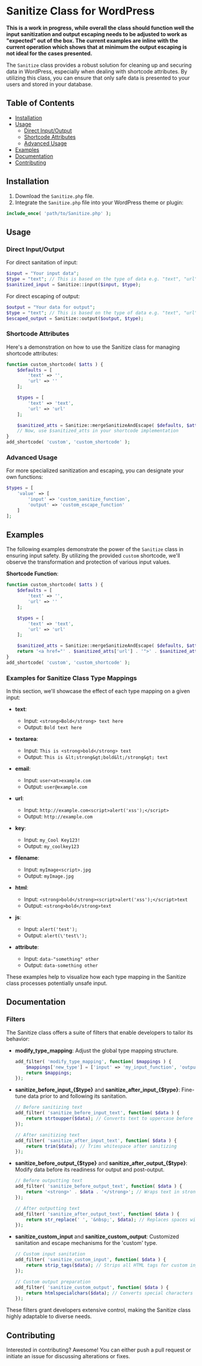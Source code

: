 # Sanitize Class for WordPress

**This is a work in progress, while overall the class should function well the input sanitization and output escaping needs to be adjusted to work as "expected" out of the box. The current examples are inline with the current operation which shows that at minimum the output escaping is not ideal for the cases presented.**

The `Sanitize` class provides a robust solution for cleaning up and securing data in WordPress, especially when dealing with shortcode attributes. By utilizing this class, you can ensure that only safe data is presented to your users and stored in your database.

## Table of Contents

- [Installation](#installation)
- [Usage](#usage)
  - [Direct Input/Output](#direct-inputoutput)
  - [Shortcode Attributes](#shortcode-attributes)
  - [Advanced Usage](#advanced-usage)
- [Examples](#examples)
- [Documentation](#documentation)
- [Contributing](#contributing)

## Installation

1. Download the `Sanitize.php` file.
2. Integrate the `Sanitize.php` file into your WordPress theme or plugin:

```php
include_once( 'path/to/Sanitize.php' );
```

## Usage

### Direct Input/Output

For direct sanitation of input:

```php
$input = "Your input data";
$type = "text"; // This is based on the type of data e.g. "text", "url", etc.
$sanitized_input = Sanitize::input($input, $type);
```

For direct escaping of output:

```php
$output = "Your data for output";
$type = "text"; // This is based on the type of data e.g. "text", "url", etc.
$escaped_output = Sanitize::output($output, $type);
```

### Shortcode Attributes

Here's a demonstration on how to use the Sanitize class for managing shortcode attributes:

```php
function custom_shortcode( $atts ) {
    $defaults = [
        'text' => '',
        'url' => ''
    ];

    $types = [
        'text' => 'text',
        'url' => 'url'
    ];

    $sanitized_atts = Sanitize::mergeSanitizeAndEscape( $defaults, $atts, $types );
    // Now, use $sanitized_atts in your shortcode implementation
}
add_shortcode( 'custom', 'custom_shortcode' );
```

### Advanced Usage

For more specialized sanitization and escaping, you can designate your own functions:

```php
$types = [
    'value' => [
        'input' => 'custom_sanitize_function',
        'output' => 'custom_escape_function'
    ]
];
```

## Examples

The following examples demonstrate the power of the `Sanitize` class in ensuring input safety. By utilizing the provided `custom` shortcode, we'll observe the transformation and protection of various input values.

**Shortcode Function**:
```php
function custom_shortcode( $atts ) {
    $defaults = [
        'text' => '',
        'url' => ''
    ];

    $types = [
        'text' => 'text',
        'url' => 'url'
    ];

    $sanitized_atts = Sanitize::mergeSanitizeAndEscape( $defaults, $atts, $types );
    return '<a href="' . $sanitized_atts['url'] . '">' . $sanitized_atts['text'] . '</a>';
}
add_shortcode( 'custom', 'custom_shortcode' );
```

### Examples for Sanitize Class Type Mappings

In this section, we'll showcase the effect of each type mapping on a given input:

- **text**:
  * Input: `<strong>Bold</strong> text here`
  * Output: `Bold text here`

- **textarea**:
  * Input: `This is <strong>bold</strong> text`
  * Output: `This is &lt;strong&gt;bold&lt;/strong&gt; text`

- **email**:
  * Input: `user<at>example.com`
  * Output: `user@example.com`

- **url**:
  * Input: `http://example.com<script>alert('xss');</script>`
  * Output: `http://example.com`

- **key**:
  * Input: `my_Cool Key123!`
  * Output: `my_coolkey123`

- **filename**:
  * Input: `myImage<script>.jpg`
  * Output: `myImage.jpg`

- **html**:
  * Input: `<strong>bold</strong><script>alert('xss');</script>text`
  * Output: `<strong>bold</strong>text`

- **js**:
  * Input: `alert('test');`
  * Output: `alert(\'test\');`

- **attribute**:
  * Input: `data-"something" other`
  * Output: `data-something other`

These examples help to visualize how each type mapping in the Sanitize class processes potentially unsafe input.

## Documentation

### Filters

The Sanitize class offers a suite of filters that enable developers to tailor its behavior:

- **modify_type_mapping**: Adjust the global type mapping structure.
  
  ```php
  add_filter( 'modify_type_mapping', function( $mappings ) {
      $mappings['new_type'] = ['input' => 'my_input_function', 'output' => 'my_output_function'];
      return $mappings;
  });
  ```

- **sanitize_before_input_{$type}** and **sanitize_after_input_{$type}**: Fine-tune data prior to and following its sanitation.
  
  ```php
  // Before sanitizing text
  add_filter( 'sanitize_before_input_text', function( $data ) {
      return strtoupper($data); // Converts text to uppercase before sanitizing
  });
  
  // After sanitizing text
  add_filter( 'sanitize_after_input_text', function( $data ) {
      return trim($data); // Trims whitespace after sanitizing
  });
  ```

- **sanitize_before_output_{$type}** and **sanitize_after_output_{$type}**: Modify data before its readiness for output and post-output.
  
  ```php
  // Before outputting text
  add_filter( 'sanitize_before_output_text', function( $data ) {
      return '<strong>' . $data . '</strong>'; // Wraps text in strong tags before output
  });
  
  // After outputting text
  add_filter( 'sanitize_after_output_text', function( $data ) {
      return str_replace(' ', '&nbsp;', $data); // Replaces spaces with non-breaking spaces after output
  });
  ```

- **sanitize_custom_input** and **sanitize_custom_output**: Customized sanitation and escape mechanisms for the 'custom' type.
  
  ```php
  // Custom input sanitation
  add_filter( 'sanitize_custom_input', function( $data ) {
      return strip_tags($data); // Strips all HTML tags for custom input
  });
  
  // Custom output preparation
  add_filter( 'sanitize_custom_output', function( $data ) {
      return htmlspecialchars($data); // Converts special characters to HTML entities for custom output
  });
  ```

These filters grant developers extensive control, making the Sanitize class highly adaptable to diverse needs.


## Contributing

Interested in contributing? Awesome! You can either push a pull request or initiate an issue for discussing alterations or fixes.
